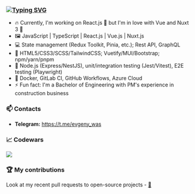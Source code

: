 ### [![Typing SVG](https://readme-typing-svg.herokuapp.com?font=Fira+Code&pause=1000&width=495&color=000000&lines=Hello!+My+name+is+Yauheni+Vasiukevich+%F0%9F%91%8B)](https://git.io/typing-svg)

- 🔥 Currently, I'm working on React.js 🚀 but I'm in love with Vue and Nuxt 3 💚
- 🖼️ JavaScript | TypeScript | React.js | Vue.js | Nuxt.js
- 💻 State management (Redux Toolkit, Pinia, etc.); Rest API, GraphQL
- 🧰 HTML5/CSS3/SCSS/TailwindCSS; Vuetify/MUI/Bootstrap; npm/yarn/pnpm
- 🔧 Node.js (Express/NestJS), unit/integration testing (Jest/Vitest), E2E testing (Playwright)
- 🔫 Docker, GitLab CI, GitHub Workflows, Azure Cloud
- ⚡ Fun fact: I'm a Bachelor of Engineering with PM's experience in construction business

### 📫 Contacts
- **Telegram:** https://t.me/evgeny_was

### 📈 Codewars
<img src='https://www.codewars.com/users/EvgenyWas/badges/large'>

### 🏆 My contributions
Look at my recent pull requests to open-source projects - [🔗](https://my-contributions.nuxt.dev/)
